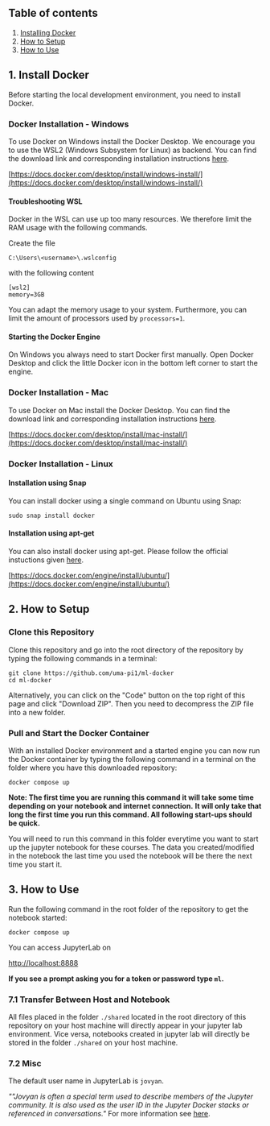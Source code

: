## Table of contents

1. [Installing Docker](#1-install-docker)
2. [How to Setup](#2-how-to-setup)
3. [How to Use](#3-how-to-use)

## 1. Install Docker
Before starting the local development environment, you need to install Docker.

### Docker Installation - Windows
To use Docker on Windows install the Docker Desktop.
We encourage you to use the WSL2 (Windows Subsystem for Linux) as backend.
You can find the download link and corresponding installation instructions [here](https://docs.docker.com/desktop/install/windows-install/).

[https://docs.docker.com/desktop/install/windows-install/](https://docs.docker.com/desktop/install/windows-install/)

#### Troubleshooting WSL
Docker in the WSL can use up too many resources. We therefore limit the RAM 
usage with the following commands.

Create the file

```
C:\Users\<username>\.wslconfig
```

with the following content

```
[wsl2]
memory=3GB
```

You can adapt the memory usage to your system. 
Furthermore, you can limit the amount of processors used by `processors=1`.


#### Starting the Docker Engine
On Windows you always need to start Docker first manually.
Open Docker Desktop and click the little Docker icon in the bottom left corner 
to start the engine.

### Docker Installation - Mac

To use Docker on Mac install the Docker Desktop.
You can find the download link and corresponding installation instructions [here](https://docs.docker.com/desktop/install/mac-install/).

[https://docs.docker.com/desktop/install/mac-install/](https://docs.docker.com/desktop/install/mac-install/)


### Docker Installation - Linux
#### Installation using Snap
You can install docker using a single command on Ubuntu using Snap:

```
sudo snap install docker
```

#### Installation using apt-get
You can also install docker using apt-get. Please follow the official 
instuctions given [here](https://docs.docker.com/engine/install/ubuntu/).

[https://docs.docker.com/engine/install/ubuntu/](https://docs.docker.com/engine/install/ubuntu/)


## 2. How to Setup
### Clone this Repository
Clone this repository and go into the root directory of the repository by typing 
the following commands in a terminal:

```
git clone https://github.com/uma-pi1/ml-docker
cd ml-docker
```

Alternatively, you can click on the "Code" button on the top right of this page 
and click "Download ZIP". Then you need
to decompress the ZIP file into a new folder.

### Pull and Start the Docker Container
With an installed Docker environment and a started engine you can now run the 
Docker container by typing the following command in a terminal on the folder 
where you have this downloaded repository:

```
docker compose up
```

**Note: The first time you are running this command it will take some time depending on your notebook and internet connection.**
**It will only take that long the first time you run this command. All following start-ups should be quick.**

You will need to run this command in this folder everytime you want to start up 
the jupyter notebook for these courses. The data you created/modified in the
notebook the last time you used the notebook will be there the next time you
start it.

## 3. How to Use
Run the following command in the root folder of the repository to get the 
notebook started:

```
docker compose up
```

You can access JupyterLab on

[http://localhost:8888](http://localhost:8888)

**If you see a prompt asking you for a token or password type `ml`.**

### 7.1 Transfer Between Host and Notebook

All files placed in the folder `./shared` located in the root directory of this repository on your host machine will directly appear in your jupyter lab environment.
Vice versa, notebooks created in jupyter lab will directly be stored in the folder `./shared` on your host machine.

### 7.2 Misc

The default user name in JupyterLab is `jovyan`.

*""Jovyan is often a special term used to describe members of the Jupyter community. It is also used as the user ID in the Jupyter Docker stacks or referenced in conversations."*
For more information see [here](https://jupyter-docker-stacks.readthedocs.io/en/latest/using/faq.html#who-is-jovyan).
